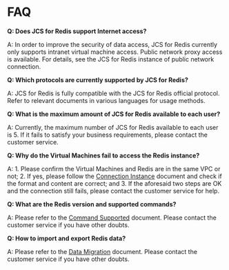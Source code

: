 # FAQ

**Q: Does JCS for Redis support Internet access?**

A: In order to improve the security of data access, JCS for Redis currently only supports intranet virtual machine access. Public network proxy access is available. For details, see the JCS for Redis instance of public network connection.


**Q: Which protocols are currently supported by JCS for Redis?**

A: JCS for Redis is fully compatible with the JCS for Redis official protocol. Refer to relevant documents in various languages for usage methods.


**Q: What is the maximum amount of JCS for Redis available to each user?**

A: Currently, the maximum number of JCS for Redis available to each user is 5. If it fails to satisfy your business requirements, please contact the customer service.

**Q: Why do the Virtual Machines fail to access the Redis instance?**

A: 1. Please confirm the Virtual Machines and Redis are in the same VPC or not; 2. If yes, please follow the [Connection Instance](https://docs.jdcloud.com/cn/jcs-for-redis/connect-instances) document and check if the format and content are correct; and 3. If the aforesaid two steps are OK and the connection still fails, please contact the customer service for help.


**Q: What are the Redis version and supported commands?**

A: Please refer to the [Command Supported](https://docs.jdcloud.com/cn/jcs-for-redis/command-supported) document. Please contact the customer service if you have other doubts.


**Q: How to import and export Redis data?**

A: Please refer to the [Data Migration](https://docs.jdcloud.com/cn/jcs-for-redis/data-migration) document. Please contact the customer service if you have other doubts.

